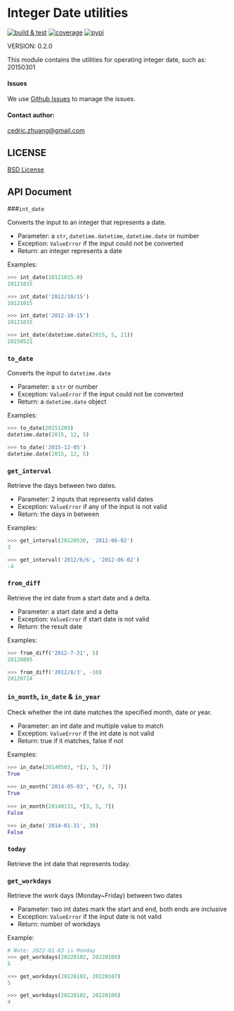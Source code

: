 # Integer Date utilities

[![build & test](https://github.com/jealous/int_date/actions/workflows/build-test.yml/badge.svg)](https://github.com/jealous/int_date/actions/workflows/build-test.yml)
[![coverage](https://codecov.io/gh/jealous/int_date/branch/master/graph/badge.svg?token=GBRWXbRgYm)](https://codecov.io/gh/jealous/int_date)
[![pypi](https://img.shields.io/pypi/v/int_date.svg)](https://pypi.python.org/pypi/int_date)

    
VERSION: 0.2.0

This module contains the utilities for operating integer date, such as: 20150301

#### Issues

We use [Github Issues](https://github.com/jealous/int_date) to manage the issues.

#### Contact author:

cedric.zhuang@gmail.com

## LICENSE

[BSD License](./LICENSE.txt)

## API Document

###`int_date`

Converts the input to an integer that represents a date.

* Parameter: a `str`, `datetime.datetime`, `datetime.date` or number
* Exception: `ValueError` if the input could not be converted
* Return: an integer represents a date

Examples:
``` python
>>> int_date(10121015.0)
10121015

>>> int_date('2012/10/15')
10121015

>>> int_date('2012-10-15')
10121015

>>> int_date(datetime.date(2015, 5, 21))
20150521
```

### `to_date`

Converts the input to `datetime.date`

* Parameter: a `str` or number
* Exception: `ValueError` if the input could not be converted
* Return: a `datetime.date` object

Examples:
``` python
>>> to_date(20151205)
datetime.date(2015, 12, 5)

>>> to_date('2015-12-05')
datetime.date(2015, 12, 5)
```

### `get_interval`

Retrieve the days between two dates.
* Parameter: 2 inputs that represents valid dates
* Exception: `ValueError` if any of the input is not valid
* Return: the days in between

Examples:
``` python
>>> get_interval(20120530, '2012-06-02')
3

>>> get_interval('2012/6/6', '2012-06-02')
-4                                        
```

### `from_diff`

Retrieve the int date from a start date and a delta.

* Parameter: a start date and a delta
* Exception: `ValueError` if start date is not valid
* Return: the result date

Examples:
``` python
>>> from_diff('2012-7-31', 5)
20120805

>>> from_diff('2012/8/3', -10)
20120724
```

### `in_month`, `in_date` & `in_year`

Check whether the int date matches the specified month, date or year.

* Parameter: an int date and multiple value to match
* Exception: `ValueError` if the int date is not valid
* Return: true if it matches, false if not

Examples:
``` python
>>> in_date(20140503, *[3, 5, 7])      
True
                                   
>>> in_month('2014-05-03', *{3, 5, 7}) 
True
                                   
>>> in_month(20140131, *[3, 5, 7])     
False    

>>> in_date('2014-01-31', 30)
False                              
```

### `today`

Retrieve the int date that represents today.

### `get_workdays`

Retrieve the work days (Monday~Friday) between two dates

* Parameter: two int dates mark the start and end, both ends are inclusive
* Exception: `ValueError` if the input date is not valid
* Return: number of workdays

Example:
``` python
# Note: 2022-01-03 is Monday
>>> get_workdays(20220102, 20220108)
5

>>> get_workdays(20220102, 20220107)
5

>>> get_workdays(20220102, 20220106)
4
```